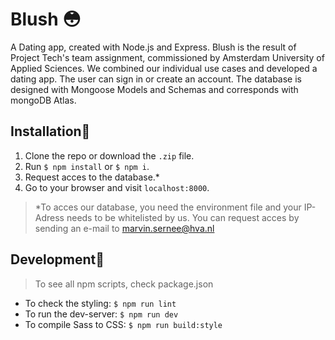 # Blush 😳
A Dating app, created with Node.js and Express. Blush is the result of Project Tech's team assignment, commissioned by Amsterdam University of Applied Sciences. We combined our individual use cases and developed a dating app. The user can sign in or create an account. The database is designed with Mongoose Models and Schemas and corresponds with mongoDB Atlas.

## Installation🦾
1. Clone the repo or download the `.zip` file.
2. Run `$ npm install` or `$ npm i`.
3. Request acces to the database.*
4. Go to your browser and visit `localhost:8000`.
>*To acces our database, you need the environment file and your IP-Adress needs to be whitelisted by us. You can request acces by sending an e-mail to marvin.sernee@hva.nl

## Development🤖
>To see all npm scripts, check package.json
* To check the styling: `$ npm run lint`
* To run the dev-server: `$ npm run dev`
* To compile Sass to CSS: `$ npm run build:style`
